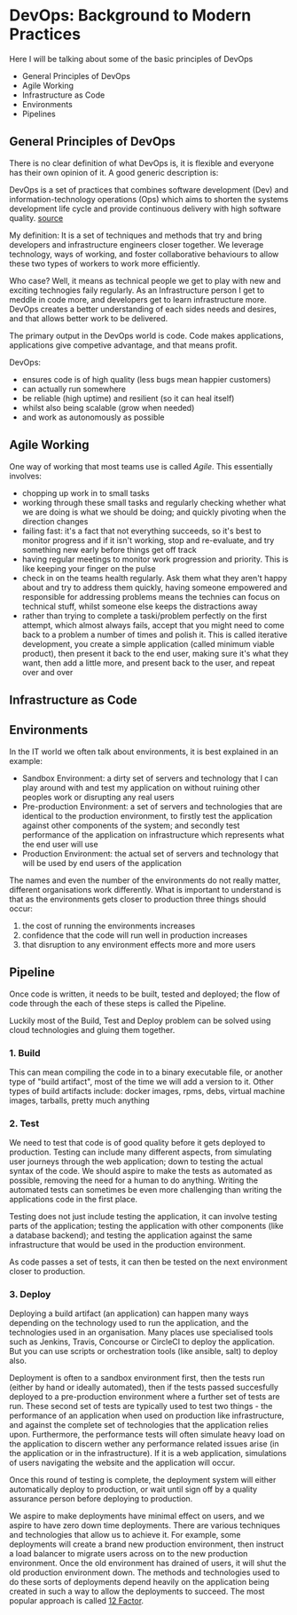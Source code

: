 # DevOps: Background to Modern Practices

Here I will be talking about some of the basic principles of DevOps

- General Principles of DevOps
- Agile Working
- Infrastructure as Code
- Environments
- Pipelines

## General Principles of DevOps

There is no clear definition of what DevOps is, it is flexible and everyone has their own opinion of it.  A good generic description is:

DevOps is a set of practices that combines software development (Dev) and information-technology operations (Ops) which aims to shorten the systems development life cycle and provide continuous delivery with high software quality. [source](https://en.wikipedia.org/wiki/DevOps)

My definition: It is a set of techniques and methods that try and bring developers and infrastructure engineers closer together.  We leverage technology, ways of working, and foster collaborative behaviours to allow these two types of workers to work more efficiently.

Who case?  Well, it means as technical people we get to play with new and exciting technogies faily regularly.  As an Infrastructure person I get to meddle in code more, and developers get to learn infrastructure more.  DevOps creates a better understanding of each sides needs and desires, and that allows better work to be delivered.

The primary output in the DevOps world is code.  Code makes applications, applications give competive advantage, and that means profit.

DevOps:
- ensures code is of high quality (less bugs mean happier customers)
- can actually run somewhere
- be reliable (high uptime) and resilient (so it can heal itself)
- whilst also being scalable (grow when needed)
- and work as autonomously as possible


## Agile Working

One way of working that most teams use is called *Agile*.  This essentially involves:
- chopping up work in to small tasks
- working through these small tasks and regularly checking whether what we are doing is what we should be doing; and quickly pivoting when the direction changes
- failing fast: it's a fact that not everything succeeds, so it's best to monitor progress and if it isn't working, stop and re-evaluate, and try something new early before things get off track
- having regular meetings to monitor work progression and priority.  This is like keeping your finger on the pulse
- check in on the teams health regularly.  Ask them what they aren't happy about and try to address them quickly, having someone empowered and responsible for addressing problems means the technies can focus on technical stuff, whilst someone else keeps the distractions away
- rather than trying to complete a taski/problem perfectly on the first attempt, which almost always fails, accept that you might need to come back to a problem a number of times and polish it.  This is called iterative development, you create a simple application (called minimum viable product), then present it back to the end user, making sure it's what they want, then add a little more, and present back to the user, and repeat over and over


## Infrastructure as Code

## Environments

In the IT world we often talk about environments, it is best explained in an example:

- Sandbox Environment: a dirty set of servers and technology that I can play around with and test my application on without ruining other peoples work or disrupting any real users
- Pre-production Environment: a set of servers and technologies that are identical to the production environment, to firstly test the application against other components of the system; and secondly test performance of the application on infrastructure which represents what the end user will use
- Production Environment: the actual set of servers and technology that will be used by end users of the application

The names and even the number of the environments do not really matter, different organisations work differently.  What is important to understand is that as the environments gets closer to production three things should occur:

1. the cost of running the environments increases
2. confidence that the code will run well in production increases
3. that disruption to any environment effects more and more users

## Pipeline

Once code is written, it needs to be built, tested and deployed; the flow of code through the each of these steps is called the Pipeline.

Luckily most of the Build, Test and Deploy problem can be solved using cloud technologies and gluing them together.

### 1. Build
This can mean compiling the code in to a binary executable file, or another type of "build artifact", most of the time we will add a version to it.  Other types of build artifacts include: docker images, rpms, debs, virtual machine images, tarballs, pretty much anything


### 2. Test
We need to test that code is of good quality before it gets deployed to production.  Testing can include many different aspects, from simulating user journeys through the web application; down to testing the actual syntax of the code.  We should aspire to make the tests as automated as possible, removing the need for a human to do anything.  Writing the automated tests can sometimes be even more challenging than writing the applications code in the first place.

Testing does not just include testing the application, it can involve testing parts of the application; testing the application with other components (like a database backend); and testing the application against the same infrastructure that would be used in the production environment.

As code passes a set of tests, it can then be tested on the next environment closer to production.

### 3. Deploy

Deploying a build artifact (an application) can happen many ways depending on the technology used to run the application, and the technologies used in an organisation.  Many places use specialised tools such as Jenkins, Travis, Concourse or CircleCI to deploy the application.  But you can use scripts or orchestration tools (like ansible, salt) to deploy also.

Deployment is often to a sandbox environment first, then the tests run (either by hand or ideally automated), then if the tests passed succesfully deployed to a pre-production environment where a further set of tests are run.  These second set of tests are typically used to test two things - the performance of an application when used on production like infrastructure, and against the complete set of technologies that the application relies upon.  Furthermore, the performance tests will often simulate heavy load on the application to discern wether any performance related issues arise (in the application or in the infrastructure).  If it is a web application, simulations of users navigating the website and the application will occur.

Once this round of testing is complete, the deployment system will either automatically deploy to production, or wait until sign off by a quality assurance person before deploying to production.

We aspire to make deployments have minimal effect on users, and we aspire to have zero down time deployments.  There are various techniques and technologies that allow us to achieve it.  For example, some deployments will create a brand new production environment, then instruct a load balancer to migrate users across on to the new production environment.  Once the old environment has drained of users, it will shut the old production environment down.  The methods and technologies used to do these sorts of deployments depend heavily on the application being created in such a way to allow the deployments to succeed.  The most popular approach is called [12 Factor](https://12factor.net/).
